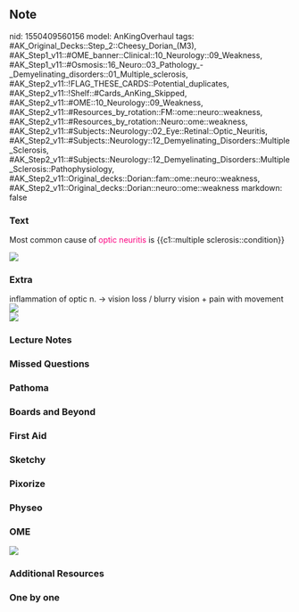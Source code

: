 ## Note
nid: 1550409560156
model: AnKingOverhaul
tags: #AK_Original_Decks::Step_2::Cheesy_Dorian_(M3), #AK_Step1_v11::#OME_banner::Clinical::10_Neurology::09_Weakness, #AK_Step1_v11::#Osmosis::16_Neuro::03_Pathology_-_Demyelinating_disorders::01_Multiple_sclerosis, #AK_Step2_v11::!FLAG_THESE_CARDS::Potential_duplicates, #AK_Step2_v11::!Shelf::#Cards_AnKing_Skipped, #AK_Step2_v11::#OME::10_Neurology::09_Weakness, #AK_Step2_v11::#Resources_by_rotation::FM::ome::neuro::weakness, #AK_Step2_v11::#Resources_by_rotation::Neuro::ome::weakness, #AK_Step2_v11::#Subjects::Neurology::02_Eye::Retinal::Optic_Neuritis, #AK_Step2_v11::#Subjects::Neurology::12_Demyelinating_Disorders::Multiple_Sclerosis, #AK_Step2_v11::#Subjects::Neurology::12_Demyelinating_Disorders::Multiple_Sclerosis::Pathophysiology, #AK_Step2_v11::Original_decks::Dorian::fam::ome::neuro::weakness, #AK_Step2_v11::Original_decks::Dorian::neuro::ome::weakness
markdown: false

### Text
Most common cause of <font color="#FC0280">optic neuritis</font> is
{{c1::multiple sclerosis::condition}}
<div><img src="paste-348004020125699.jpg"></div>

### Extra
<div>
  <div>
    inflammation of optic n. → vision loss / blurry vision + pain
    with movement
  </div>
</div>
<div><img src="paste-2830383448598.jpg"></div><img src=
"paste-6333569228079105.jpg">

### Lecture Notes


### Missed Questions


### Pathoma


### Boards and Beyond


### First Aid


### Sketchy


### Pixorize


### Physeo


### OME
<div class="ome-widget">
  <a href=
  "https://onlinemeded.org/spa/neurology/weakness/acquire?ref=anki">
  <img src="_OME_AnkiFlashcards_Lesson_1.png"></a>
</div>

### Additional Resources


### One by one

